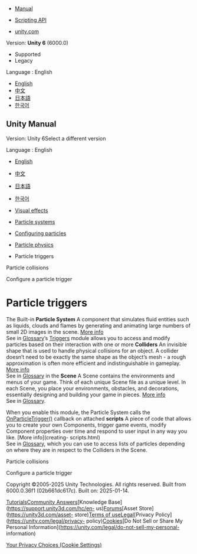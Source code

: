 [](https://docs.unity3d.com)

  * [Manual](../Manual/index.html)
  * [Scripting API](../ScriptReference/index.html)

  * [unity.com](https://unity.com/)

Version: **Unity 6** (6000.0)

  * Supported
  * Legacy

Language : English

  * [English](/Manual/particle-triggers.html)
  * [中文](/cn/current/Manual/particle-triggers.html)
  * [日本語](/ja/current/Manual/particle-triggers.html)
  * [한국어](/kr/current/Manual/particle-triggers.html)

[](https://docs.unity3d.com)

## Unity Manual

Version: Unity 6Select a different version

Language : English

  * [English](/Manual/particle-triggers.html)
  * [中文](/cn/current/Manual/particle-triggers.html)
  * [日本語](/ja/current/Manual/particle-triggers.html)
  * [한국어](/kr/current/Manual/particle-triggers.html)

  * [Visual effects](visual-effects.html)
  * [Particle systems](ParticleSystems.html)
  * [Configuring particles](configuring-particles.html)
  * [Particle physics](particle-physics.html)
  * Particle triggers

[](particle-collisions.html)

Particle collisions

[](configure-particle-trigger.html)

Configure a particle trigger

# Particle triggers

The Built-in **Particle System** A component that simulates fluid entities
such as liquids, clouds and flames by generating and animating large numbers
of small 2D images in the scene. [More info](class-ParticleSystem.html)  
See in [Glossary](Glossary.html#particlesystem)’s
[Triggers](PartSysTriggersModule.html) module allows you to access and modify
particles based on their interaction with one or more **Colliders** An
invisible shape that is used to handle physical collisions for an object. A
collider doesn’t need to be exactly the same shape as the object’s mesh - a
rough approximation is often more efficient and indistinguishable in gameplay.
[More info](CollidersOverview.html)  
See in [Glossary](Glossary.html#Collider) in the **Scene** A Scene contains
the environments and menus of your game. Think of each unique Scene file as a
unique level. In each Scene, you place your environments, obstacles, and
decorations, essentially designing and building your game in pieces. [More
info](CreatingScenes.html)  
See in [Glossary](Glossary.html#Scene).

When you enable this module, the Particle System calls the
[OnParticleTrigger()](../ScriptReference/MonoBehaviour.OnParticleTrigger.html)
callback on attached **scripts** A piece of code that allows you to create
your own Components, trigger game events, modify Component properties over
time and respond to user input in any way you like. [More info](creating-
scripts.html)  
See in [Glossary](Glossary.html#Scripts), which you can use to access lists of
particles depending on where they are in respect to the Colliders in the
Scene.

[](particle-collisions.html)

Particle collisions

[](configure-particle-trigger.html)

Configure a particle trigger

Copyright ©2005-2025 Unity Technologies. All rights reserved. Built from
6000.0.36f1 (02b661dc617c). Built on: 2025-01-14.

[Tutorials](https://learn.unity.com/)[Community
Answers](https://answers.unity3d.com)[Knowledge
Base](https://support.unity3d.com/hc/en-
us)[Forums](https://forum.unity3d.com)[Asset Store](https://unity3d.com/asset-
store)[Terms of
use](https://docs.unity3d.com/Manual/TermsOfUse.html)[Legal](https://unity.com/legal)[Privacy
Policy](https://unity.com/legal/privacy-
policy)[Cookies](https://unity.com/legal/cookie-policy)[Do Not Sell or Share
My Personal Information](https://unity.com/legal/do-not-sell-my-personal-
information)

[Your Privacy Choices (Cookie Settings)](javascript:void\(0\);)

